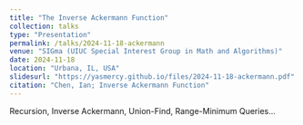 ```yaml
---
title: "The Inverse Ackermann Function"
collection: talks
type: "Presentation"
permalink: /talks/2024-11-18-ackermann
venue: "SIGma (UIUC Special Interest Group in Math and Algorithms)"
date: 2024-11-18
location: "Urbana, IL, USA"
slidesurl: "https://yasmercy.github.io/files/2024-11-18-ackermann.pdf"
citation: "Chen, Ian; Inverse Ackermann Function"
---
```


Recursion, Inverse Ackermann, Union-Find, Range-Minimum Queries...
